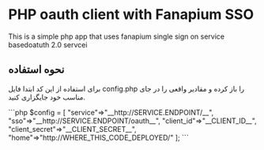 PHP oauth client with Fanapium SSO
==================================
This is a simple php app that uses fanapium single sign on service  basedoatuth 2.0 servcei

نحوه استفاده
------

برای استفاده از این کد ابتدا فایل config.php را باز کرده و مقادیر واقعی را در جای مناسب خود جایگزاری کنید.
</div>
```php
$config = [
    "service"=>"__http://SERVICE.ENDPOINT/__",
    "sso"=>"__http://SERVICE.ENDPOINT/oauth__",
    "client_id"=>"__CLIENT_ID__",
    "client_secret"=>"__CLIENT_SECRET__",
    "home"=>"http://WHERE_THIS_CODE_DEPLOYED/"
];
```